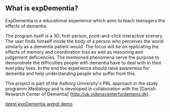 ## What is expDementia?

ExpDementia is a educational experience which aims to teach teenagers the effects of dementia.

The program itself is a 3D, first-person, point-and-click interactive scenery. The user finds himself inside the body of a person who perceives the world similarly as a dementia patient would.
The focus will be on replicating the effects of memory and coordination loss as well as reasoning and judgement deficiencies.
The mentioned phenomena serve the purpose to demonstrate the difficulties people with dementia have to deal with in their everyday lives. 
In the end the experience should raise awareness for dementia and help understanding people who suffer from this.

This project is part of the Aalborg University's PBL approach in the study programm Medialogy and is developed in collaboration with the [Danish Research Center of Dementia] (http://uk.videnscenterfordemens.dk).

[latest expDementia webgl demo](https://shansb-dev.github.io/expDementia/Demo_v3/index.html)